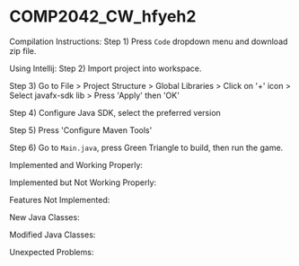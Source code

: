 # COMP2042_CW_hfyeh2

Compilation Instructions:
Step 1) Press `Code` dropdown menu and download zip file.

Using Intellij:
Step 2) Import project into workspace.

Step 3) Go to File > Project Structure > Global Libraries > Click on '+' icon > Select javafx-sdk lib > Press 'Apply' then 'OK'

Step 4) Configure Java SDK, select the preferred version

Step 5) Press 'Configure Maven Tools'

Step 6) Go to `Main.java`, press Green Triangle to build, then run the game.

Implemented and Working Properly:

Implemented but Not Working Properly:

Features Not Implemented:

New Java Classes:

Modified Java Classes:

Unexpected Problems:

